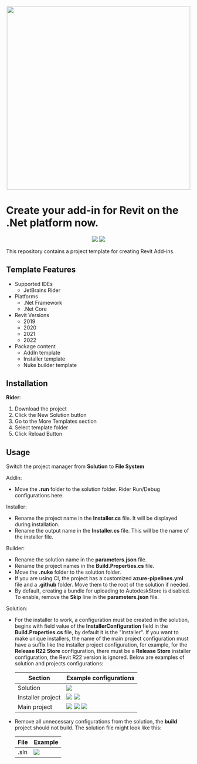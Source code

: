 <h3 align="center"><img src="https://i.imgur.com/wkZAO9B.png" width="500px"></h3>

Create your add-in for Revit on the .Net platform now.
==================================================
<p align="center">
  <a href="https://github.com/Nice3point/RevitTemplate/issues"><img src="https://img.shields.io/github/issues/Nice3point/RevitTemplate"></a>
  <a href="https://github.com/Nice3point/RevitTemplate/commits/main"><img src="https://img.shields.io/github/last-commit/Nice3point/RevitTemplate"></a>
</p>
This repository contains a project template for creating Revit Add-ins.

Template Features
------------
* Supported IDEs
  * JetBrains Rider
* Platforms
  * .Net Framework
  * .Net Core
* Revit Versions
  * 2019
  * 2020
  * 2021
  * 2022
* Package content
  * AddIn template
  * Installer template
  * Nuke builder template
  
Installation
------------

**Rider**:
1. Download the project
1. Click the New Solution button
1. Go to the More Templates section
1. Select template folder
1. Click Reload Button

Usage
------------

Switch the project manager from **Solution** to **File System**

AddIn: 
* Move the **.run** folder to the solution folder. Rider Run/Debug configurations here.

Installer:
* Rename the project name in the **Installer.cs** file. It will be displayed during installation.
* Rename the output name in the **Installer.cs** file. This will be the name of the installer file.

Builder: 
* Rename the solution name in the **parameters.json** file.
* Rename the project names in the **Build.Properties.cs** file.
* Move the **.nuke** folder to the solution folder.
* If you are using CI, the project has a customized **azure-pipelines.yml** file and a **.github** folder. Move them to the root of the solution if needed.
* By default, creating a bundle for uploading to AutodeskStore is disabled. To enable, remove the **Skip** line in the **parameters.json** file.

Solution:
* For the installer to work, a configuration must be created in the solution, begins with field value of the **InstallerConfiguration** field in the **Build.Properties.cs** file, by default it is the "Installer". If you want to make unique installers, the name of the main project configuration must have a suffix like the installer project configuration, for example, for the **Release R22 Store** configuration, there must be a **Release Store** installer configuration, the Revit R22 version is ignored.
 Below are examples of solution and projects configurations:
  
  | Section | Example configurations |
  | ----------- | ----------- |
  | Solution      | ![](https://i.imgur.com/LnnjYYu.png) |
  | Installer project   | ![](https://i.imgur.com/uW9Wxjp.png) ![](https://i.imgur.com/OhVDh6m.png) |
  | Main project   | ![](https://i.imgur.com/XpxVFcB.png) ![](https://i.imgur.com/53auQ0K.png) ![](https://i.imgur.com/TuVKQrZ.png)|

* Remove all unnecessary configurations from the solution, the **build** project should not build. The solution file might look like this:

  | File | Example |
  | ----------- | ----------- |
  | .sln      | ![](https://i.imgur.com/3VQQtwQ.png) |
